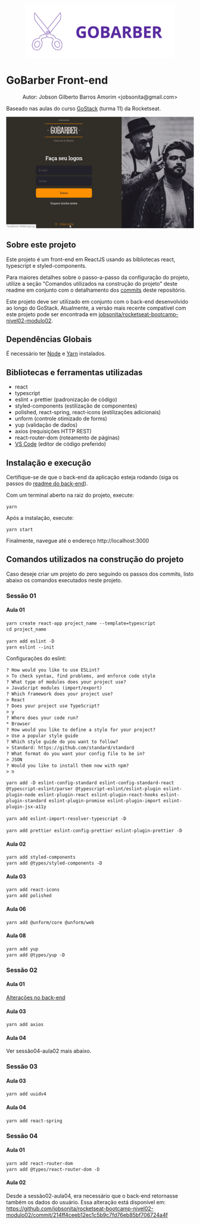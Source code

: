 <p align="center"><img alt="Logotipo do Projeto" title="GoBarber" src=".github/logo.svg" width="400px" /></p>

# GoBarber Front-end

<p align="center">Autor: Jobson Gilberto Barros Amorim &lt;jobsonita@gmail.com&gt;</p>

Baseado nas aulas do curso [GoStack](https://rocketseat.com.br/gostack) (turma 11) da Rocketseat.

<p align="center"><img alt="Demonstração do web site" title="Página de Login" src=".github/demo.png" width="600px" /></p>

## Sobre este projeto

Este projeto é um front-end em ReactJS usando as bibliotecas react, typescript e styled-components.

Para maiores detalhes sobre o passo-a-passo da configuração do projeto, utilize a seção "Comandos utilizados na construção do projeto" deste readme em conjunto com o detalhamento dos [commits](https://github.com/jobsonita/rocketseat-bootcamp-nivel03-modulo02/commits/master) deste repositório.

Este projeto deve ser utilizado em conjunto com o back-end desenvolvido ao longo do GoStack. Atualmente, a versão mais recente compatível com este projeto pode ser encontrada em [jobsonita/rocketseat-bootcamp-nivel02-modulo02](https://github.com/jobsonita/rocketseat-bootcamp-nivel02-modulo02).

## Dependências Globais

É necessário ter [Node](https://github.com/nvm-sh/nvm) e [Yarn](https://yarnpkg.com) instalados.

## Bibliotecas e ferramentas utilizadas

- react
- typescript
- eslint + prettier (padronização de código)
- styled-components (estilização de componentes)
- polished, react-spring, react-icons (estilizações adicionais)
- unform (controle otimizado de forms)
- yup (validação de dados)
- axios (requisições HTTP REST)
- react-router-dom (roteamento de páginas)
- [VS Code](https://code.visualstudio.com) (editor de código preferido)

## Instalação e execução

Certifique-se de que o back-end da aplicação esteja rodando (siga os passos do [readme do back-end](https://github.com/jobsonita/rocketseat-bootcamp-nivel02-modulo02/blob/master/readme.md)).

Com um terminal aberto na raiz do projeto, execute:

```
yarn
```

Após a instalação, execute:

```
yarn start
```

Finalmente, navegue até o endereço http://localhost:3000

## Comandos utilizados na construção do projeto

Caso deseje criar um projeto do zero seguindo os passos dos commits, listo abaixo os comandos executados neste projeto.

### Sessão 01

#### Aula 01

```
yarn create react-app project_name --template=typescript
cd project_name

yarn add eslint -D
yarn eslint --init
```

Configurações do eslint:

```
? How would you like to use ESLint?
> To check syntax, find problems, and enforce code style
? What type of modules does your project use?
> JavaScript modules (import/export)
? Which framework does your project use?
> React
? Does your project use TypeScript?
> y
? Where does your code run?
* Browser
? How would you like to define a style for your project?
> Use a popular style guide
? Which style guide do you want to follow?
> Standard: https://github.com/standard/standard
? What format do you want your config file to be in?
> JSON
? Would you like to install them now with npm?
> n
```

```
yarn add -D eslint-config-standard eslint-config-standard-react @typescript-eslint/parser @typescript-eslint/eslint-plugin eslint-plugin-node eslint-plugin-react eslint-plugin-react-hooks eslint-plugin-standard eslint-plugin-promise eslint-plugin-import eslint-plugin-jsx-a11y

yarn add eslint-import-resolver-typescript -D

yarn add prettier eslint-config-prettier eslint-plugin-prettier -D
```

#### Aula 02

```
yarn add styled-components
yarn add @types/styled-components -D
```

#### Aula 03

```
yarn add react-icons
yarn add polished
```

#### Aula 06

```
yarn add @unform/core @unform/web
```

#### Aula 08

```
yarn add yup
yarn add @types/yup -D
```

### Sessão 02

#### Aula 01

[Alterações no back-end](https://github.com/jobsonita/rocketseat-bootcamp-nivel02-modulo02/commit/6b994a49122b925c841dd50652682d9926a71ec5)

#### Aula 03

```
yarn add axios
```

#### Aula 04

Ver sessão04-aula02 mais abaixo.

### Sessão 03

#### Aula 03

```
yarn add uuidv4
```

#### Aula 04

```
yarn add react-spring
```

### Sessão 04

#### Aula 01

```
yarn add react-router-dom
yarn add @types/react-router-dom -D
```

#### Aula 02

Desde a sessão02-aula04, era necessário que o back-end retornasse também os dados do usuário.
Essa alteração está disponível em:
https://github.com/jobsonita/rocketseat-bootcamp-nivel02-modulo02/commit/214ff4ceeb12ec1c5b9c7fd76eb85bf706724a4f
